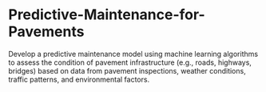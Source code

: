 # Predictive-Maintenance-for-Pavements
Develop a predictive maintenance model using machine learning algorithms to assess the condition of pavement infrastructure (e.g., roads, highways, bridges) based on data from pavement inspections, weather conditions, traffic patterns, and environmental factors.
